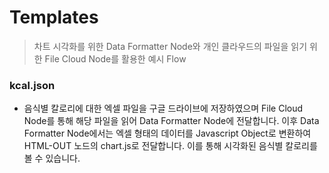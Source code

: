 # Templates 

> 차트 시각화를 위한 Data Formatter Node와 개인 클라우드의 파일을 읽기 위한 File Cloud Node를 활용한 예시 Flow



### kcal.json

- 음식별 칼로리에 대한 엑셀 파일을 구글 드라이브에 저장하였으며 File Cloud Node를 통해 해당 파일을 읽어 Data Formatter Node에 전달합니다. 이후 Data Formatter Node에서는 엑셀 형태의 데이터를 Javascript Object로 변환하여 HTML-OUT 노드의 chart.js로 전달합니다. 이를 통해 시각화된 음식별 칼로리를 볼 수 있습니다.
